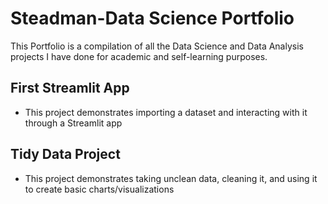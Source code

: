 # Steadman-Data Science Portfolio

This Portfolio is a compilation of all the Data Science and Data Analysis projects I have done for academic and self-learning purposes.

## First Streamlit App
- This project demonstrates importing a dataset and interacting with it through a Streamlit app

## Tidy Data Project
- This project demonstrates taking unclean data, cleaning it, and using it to create basic charts/visualizations
